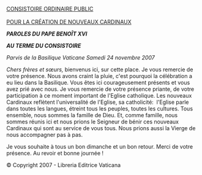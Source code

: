 [CONSISTOIRE ORDINAIRE PUBLIC \
\
POUR LA CRÉATION DE NOUVEAUX CARDINAUX](http://www.vatican.va/news_services/liturgy/2007/documents/ns_lit_doc_20071124_index-concistoro_fr.html)

***PAROLES DU PAPE BENOÎT XVI***

***AU TERME DU CONSISTOIRE***

*Parvis de la Basilique Vaticane* *Samedi 24 novembre 2007*

*Chers frères et sœurs,*
bienvenus ici, sur cette place. Je vous remercie de votre présence. Nous avons craint la pluie, c'est pourquoi la célébration a eu lieu dans la Basilique. Vous êtes ici courageusement présents et vous avez prié avec nous. Je vous remercie de votre présence priante, de votre participation à ce moment important de l'Eglise catholique. Les nouveaux Cardinaux reflètent l'universalité de l'Eglise, sa catholicité:  l'Eglise parle dans toutes les langues, étreint tous les peuples, toutes les cultures. Tous ensemble, nous sommes la famille de Dieu. Et, comme famille, nous sommes réunis ici et nous prions le Seigneur de bénir ces nouveaux Cardinaux qui sont au service de vous tous. Nous prions aussi la Vierge de nous accompagner pas à pas.

Je vous souhaite à tous un bon dimanche et un bon retour. Merci de votre présence. Au revoir et bonne journée !

© Copyright 2007 - Libreria Editrice Vaticana